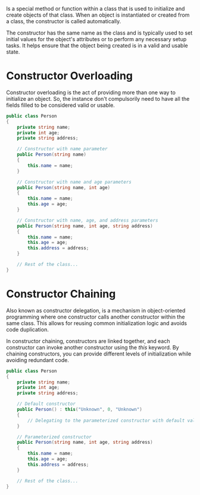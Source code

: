 Is a special method or function within a class that is used to initialize and create objects of that class. When an object is instantiated or created from a class, the constructor is called automatically.

The constructor has the same name as the class and is typically used to set initial values for the object's attributes or to perform any necessary setup tasks. It helps ensure that the object being created is in a valid and usable state.

# Constructor Overloading
Constructor overloading is the act of providing more than one way to initialize an object.  So, the instance don't compulsorily need to have all the fields filled to be considered valid or usable.

```csharp
public class Person
{
    private string name;
    private int age;
    private string address;

    // Constructor with name parameter
    public Person(string name)
    {
        this.name = name;
    }

    // Constructor with name and age parameters
    public Person(string name, int age)
    {
        this.name = name;
        this.age = age;
    }

    // Constructor with name, age, and address parameters
    public Person(string name, int age, string address)
    {
        this.name = name;
        this.age = age;
        this.address = address;
    }

    // Rest of the class...
}
```

# Constructor Chaining
Also known as constructor delegation, is a mechanism in object-oriented programming where one constructor calls another constructor within the same class. This allows for reusing common initialization logic and avoids code duplication.

In constructor chaining, constructors are linked together, and each constructor can invoke another constructor using the *this* keyword. By chaining constructors, you can provide different levels of initialization while avoiding redundant code.

```csharp
public class Person
{
    private string name;
    private int age;
    private string address;

    // Default constructor
    public Person() : this("Unknown", 0, "Unknown")
    {
        // Delegating to the parameterized constructor with default values
    }

    // Parameterized constructor
    public Person(string name, int age, string address)
    {
        this.name = name;
        this.age = age;
        this.address = address;
    }

    // Rest of the class...
}
```